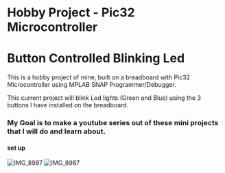 # Hobby Project - Pic32 Microcontroller
# Button Controlled Blinking Led

This is a hobby project of mine, built on a breadboard with Pic32 Microcontroller using MPLAB SNAP Programmer/Debugger. 

This current project will blink Led lights (Green and Blue) using the 3 buttons I have installed on the breadboard. 

### My Goal is to make a youtube series out of these mini projects that I will do and learn about. 

#### set up

![IMG_8987](https://github.com/HRoses/Pic32-Microcontroller-Hobby-Projects/assets/105571947/6cfafa7b-c205-4775-8218-d53395285211)
![IMG_8987](https://github.com/HRoses/Pic32-Microcontroller-Hobby-Projects/assets/105571947/26750e8d-d7d5-490f-91e1-d1695772460d)
